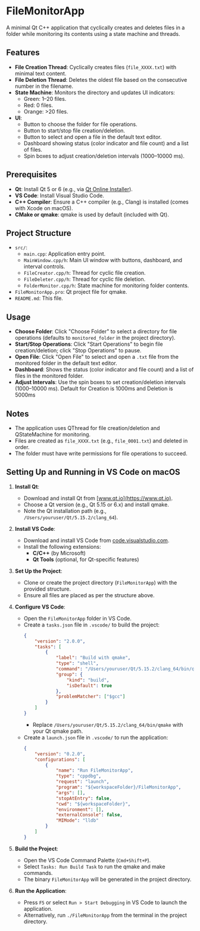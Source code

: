 # FileMonitorApp

A minimal Qt C++ application that cyclically creates and deletes files in a folder while monitoring its contents using a state machine and threads.

## Features
- **File Creation Thread**: Cyclically creates files (`file_XXXX.txt`) with minimal text content.
- **File Deletion Thread**: Deletes the oldest file based on the consecutive number in the filename.
- **State Machine**: Monitors the directory and updates UI indicators:
  - Green: 1–20 files.
  - Red: 0 files.
  - Orange: >20 files.
- **UI**:
  - Button to choose the folder for file operations.
  - Button to start/stop file creation/deletion.
  - Button to select and open a file in the default text editor.
  - Dashboard showing status (color indicator and file count) and a list of files.
  - Spin boxes to adjust creation/deletion intervals (1000–10000 ms).

## Prerequisites
- **Qt**: Install Qt 5 or 6 (e.g., via [Qt Online Installer](https://www.qt.io/download)).
- **VS Code**: Install Visual Studio Code.
- **C++ Compiler**: Ensure a C++ compiler (e.g., Clang) is installed (comes with Xcode on macOS).
- **CMake or qmake**: qmake is used by default (included with Qt).

## Project Structure
- `src/`:
  - `main.cpp`: Application entry point.
  - `MainWindow.cpp/h`: Main UI window with buttons, dashboard, and interval controls.
  - `FileCreator.cpp/h`: Thread for cyclic file creation.
  - `FileDeleter.cpp/h`: Thread for cyclic file deletion.
  - `FolderMonitor.cpp/h`: State machine for monitoring folder contents.
- `FileMonitorApp.pro`: Qt project file for qmake.
- `README.md`: This file.

## Usage
- **Choose Folder**: Click "Choose Folder" to select a directory for file operations (defaults to `monitored_folder` in the project directory).
- **Start/Stop Operations**: Click "Start Operations" to begin file creation/deletion; click "Stop Operations" to pause.
- **Open File**: Click "Open File" to select and open a `.txt` file from the monitored folder in the default text editor.
- **Dashboard**: Shows the status (color indicator and file count) and a list of files in the monitored folder.
- **Adjust Intervals**: Use the spin boxes to set creation/deletion intervals (1000–10000 ms). Default for Creation is 1000ms and Deletion is 5000ms

## Notes
- The application uses QThread for file creation/deletion and QStateMachine for monitoring.
- Files are created as `file_XXXX.txt` (e.g., `file_0001.txt`) and deleted in order.
- The folder must have write permissions for file operations to succeed.

## Setting Up and Running in VS Code on macOS
1. **Install Qt**:
   - Download and install Qt from [www.qt.io](https://www.qt.io).
   - Choose a Qt version (e.g., Qt 5.15 or 6.x) and install qmake.
   - Note the Qt installation path (e.g., `/Users/youruser/Qt/5.15.2/clang_64`).

2. **Install VS Code**:
   - Download and install VS Code from [code.visualstudio.com](https://code.visualstudio.com).
   - Install the following extensions:
     - **C/C++** (by Microsoft)
     - **Qt Tools** (optional, for Qt-specific features)

3. **Set Up the Project**:
   - Clone or create the project directory (`FileMonitorApp`) with the provided structure.
   - Ensure all files are placed as per the structure above.

4. **Configure VS Code**:
   - Open the `FileMonitorApp` folder in VS Code.
   - Create a `tasks.json` file in `.vscode/` to build the project:
     ```json
     {
         "version": "2.0.0",
         "tasks": [
             {
                 "label": "Build with qmake",
                 "type": "shell",
                 "command": "/Users/youruser/Qt/5.15.2/clang_64/bin/qmake FileMonitorApp.pro && make",
                 "group": {
                     "kind": "build",
                     "isDefault": true
                 },
                 "problemMatcher": ["$gcc"]
             }
         ]
     }
     ```
     - Replace `/Users/youruser/Qt/5.15.2/clang_64/bin/qmake` with your Qt qmake path.
   - Create a `launch.json` file in `.vscode/` to run the application:
     ```json
     {
         "version": "0.2.0",
         "configurations": [
             {
                 "name": "Run FileMonitorApp",
                 "type": "cppdbg",
                 "request": "launch",
                 "program": "${workspaceFolder}/FileMonitorApp",
                 "args": [],
                 "stopAtEntry": false,
                 "cwd": "${workspaceFolder}",
                 "environment": [],
                 "externalConsole": false,
                 "MIMode": "lldb"
             }
         ]
     }
     ```

5. **Build the Project**:
   - Open the VS Code Command Palette (`Cmd+Shift+P`).
   - Select `Tasks: Run Build Task` to run the qmake and make commands.
   - The binary `FileMonitorApp` will be generated in the project directory.

6. **Run the Application**:
   - Press `F5` or select `Run > Start Debugging` in VS Code to launch the application.
   - Alternatively, run `./FileMonitorApp` from the terminal in the project directory.

